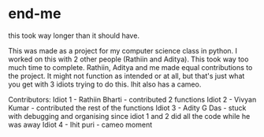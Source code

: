 # end-me
this took way longer than it should have.

This was made as a project for my computer science class in python. I worked on this with 2 other people (Rathiin and Aditya). This took way too much time to complete. Rathiin, Aditya and me made equal contributions to the project. It might not function as intended or at all, but that's just what you get with 3 idiots trying to do this. Ihit also has a cameo.

Contributors:
Idiot 1 - Rathiin Bharti - contributed 2 functions
Idiot 2 - Vivyan Kumar - contributed the rest of the functions
Idiot 3 - Adity G Das - stuck with debugging and organising since idiot 1 and 2 did all the code while he was away
Idiot 4 - Ihit puri - cameo moment
